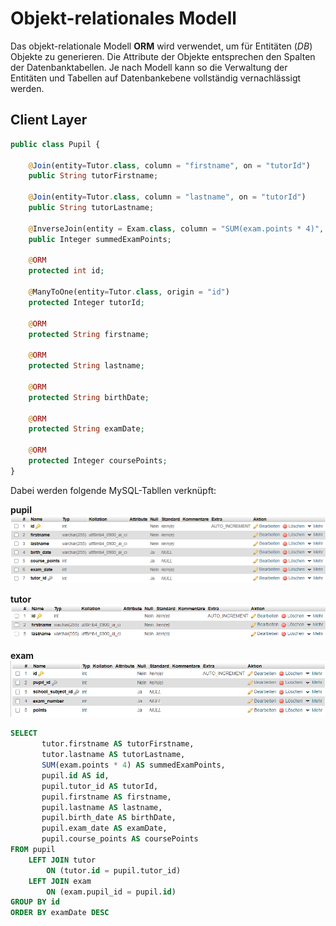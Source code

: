 # Objekt-relationales Modell

Das objekt-relationale Modell **ORM** wird verwendet, um für Entitäten (*DB*) Objekte zu
generieren. Die Attribute der Objekte entsprechen den Spalten der Datenbanktabellen. Je
nach Modell kann so die Verwaltung der Entitäten und Tabellen auf Datenbankebene vollständig vernachlässigt
werden.

## Client Layer

````php
public class Pupil {

    @Join(entity=Tutor.class, column = "firstname", on = "tutorId")
    public String tutorFirstname;
    
    @Join(entity=Tutor.class, column = "lastname", on = "tutorId")
    public String tutorLastname;
    
    @InverseJoin(entity = Exam.class, column = "SUM(exam.points * 4)", on = "pupilId")
    public Integer summedExamPoints;
    
    @ORM
    protected int id;
    
    @ManyToOne(entity=Tutor.class, origin = "id")
    protected Integer tutorId;
    
    @ORM
    protected String firstname;
    
    @ORM
    protected String lastname;
    
    @ORM
    protected String birthDate;
    
    @ORM
    protected String examDate;
    
    @ORM
    protected Integer coursePoints;
}
````

Dabei werden folgende MySQL-Tabllen verknüpft:

**pupil**
![Pupil-Table](/docs/img/tbl-pupil.png)

**tutor**
![Tutor-Table](/docs/img/tbl-tutor.png)

**exam**
![Exam-Table](/docs/img/tbl-exam.png)


````sql
SELECT
       tutor.firstname AS tutorFirstname,
       tutor.lastname AS tutorLastname,
       SUM(exam.points * 4) AS summedExamPoints,
       pupil.id AS id,
       pupil.tutor_id AS tutorId,
       pupil.firstname AS firstname,
       pupil.lastname AS lastname,
       pupil.birth_date AS birthDate,
       pupil.exam_date AS examDate,
       pupil.course_points AS coursePoints 
FROM pupil 
    LEFT JOIN tutor 
        ON (tutor.id = pupil.tutor_id)
    LEFT JOIN exam
        ON (exam.pupil_id = pupil.id)
GROUP BY id
ORDER BY examDate DESC
````